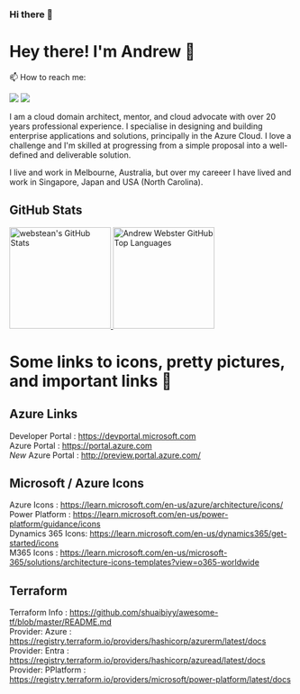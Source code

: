 ### Hi there 👋

# Hey there! I'm Andrew 👋
<!-- <img src="wave.gif" width="26px"> -->

📫 How to reach me:
<p align="left">
    <a href="https://twitter.com/webstean"><img src="https://img.shields.io/badge/-Twitter-2D2B55?style=flat-square&logo=twitter&logoColor=white"/></a>
    <a href="https://www.linkedin.com/in/maketechwork/"><img src="https://img.shields.io/badge/-LinkedIn-2D2B55?style=flat-square&logo=linkedin&logoColor=white"/></a>
</p>

I am a cloud domain architect, mentor, and cloud advocate with over 20 years professional experience. I specialise in designing and building enterprise applications and solutions, principally in the Azure Cloud. I love a challenge and I'm skilled at progressing from a simple proposal into a well-defined and deliverable solution.

I live and work in Melbourne, Australia, but over my careeer I have lived and work in Singapore, Japan and USA (North Carolina).

## GitHub Stats

<a href="https://github.com/webstean">
  <img height="180em" src="https://github-readme-stats.vercel.app/api?username=webstean&show_icons=true&theme=shades-of-purple&count_private=true" alt="webstean's GitHub Stats" />
  <img height="180em" src="https://github-readme-stats.vercel.app/api/top-langs/?username=webstean&theme=shades-of-purple&layout=compact" 
    alt="Andrew Webster GitHub Top Languages" />
</a>

<!--
**webstean/webstean** is a ✨ _special_ ✨ repository because its `README.md` (this file) appears on your GitHub profile.

Here are some ideas to get you started:

- 🔭 I’m currently working on ...
- 🌱 I’m currently learning ...
- 👯 I’m looking to collaborate on ...
- 🤔 I’m looking for help with ...
- 💬 Ask me about ...
- 📫 How to reach me: ...
- 😄 Pronouns: ...
- ⚡ Fun fact: ...
-->

# Some links to icons, pretty pictures, and important links 💬

## Azure Links
Developer Portal   : https://devportal.microsoft.com<br>
Azure Portal       : https://portal.azure.com<br>
*New* Azure Portal : http://preview.portal.azure.com/<br>

## Microsoft / Azure Icons
Azure Icons       : https://learn.microsoft.com/en-us/azure/architecture/icons/<br>
Power Platform    : https://learn.microsoft.com/en-us/power-platform/guidance/icons<br>
Dynamics 365 Icons: https://learn.microsoft.com/en-us/dynamics365/get-started/icons<br>
M365 Icons        : https://learn.microsoft.com/en-us/microsoft-365/solutions/architecture-icons-templates?view=o365-worldwide<br>

## Terraform 
Terraform Info      : https://github.com/shuaibiyy/awesome-tf/blob/master/README.md<br>
Provider: Azure     : https://registry.terraform.io/providers/hashicorp/azurerm/latest/docs<br>
Provider: Entra     : https://registry.terraform.io/providers/hashicorp/azuread/latest/docs<br>
Provider: PPlatform : https://registry.terraform.io/providers/microsoft/power-platform/latest/docs<br>





